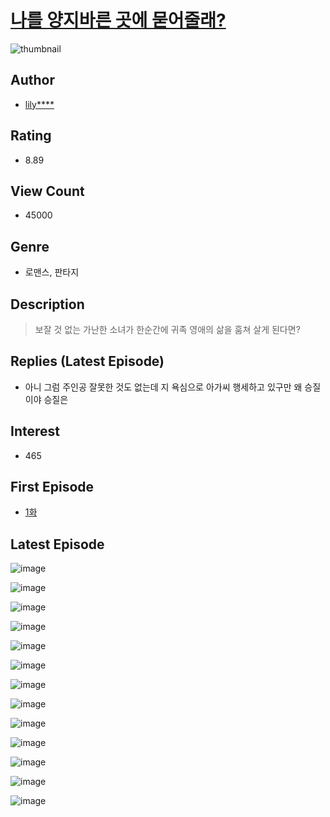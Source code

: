 # [나를 양지바른 곳에 묻어줄래?](https://comic.naver.com/bestChallenge/list?titleId=795686)
![thumbnail](https://image-comic.pstatic.net/user_contents_data/challenge_comic/2022/09/29/356114/thumbnail_202x164301fdc4d_7b97_4cae_8f10_51bc0c808962_00000222.JPEG)

## Author
- [lily****](https://comic.naver.com/artistTitle?id=356114)

## Rating
- 8.89

## View Count
- 45000

## Genre
- 로맨스, 판타지

## Description
> 보잘 것 없는 가난한 소녀가 한순간에 귀족 영애의 삶을 훔쳐 살게 된다면?

## Replies (Latest Episode)
- 아니 그럼 주인공 잘못한 것도 없는데 지 욕심으로 아가씨 행세하고 있구만 왜 승질이야 승질은

## Interest
- 465

## First Episode
- [1화](https://comic.naver.com/bestChallenge/detail?titleId=795686&no=1)

## Latest Episode
![image](https://image-comic.pstatic.net/user_contents_data/challenge_comic/2022/10/20/356114/upload_4135493263571564134.jpeg)

![image](https://image-comic.pstatic.net/user_contents_data/challenge_comic/2022/10/20/356114/upload_3918803688695817015.jpeg)

![image](https://image-comic.pstatic.net/user_contents_data/challenge_comic/2022/10/20/356114/upload_7005739779776262704.jpeg)

![image](https://image-comic.pstatic.net/user_contents_data/challenge_comic/2022/10/20/356114/upload_3618698621326943841.jpeg)

![image](https://image-comic.pstatic.net/user_contents_data/challenge_comic/2022/10/20/356114/upload_7364004841861165104.jpeg)

![image](https://image-comic.pstatic.net/user_contents_data/challenge_comic/2022/10/20/356114/upload_3847538843380428856.jpeg)

![image](https://image-comic.pstatic.net/user_contents_data/challenge_comic/2022/10/20/356114/upload_7148446498573935462.jpeg)

![image](https://image-comic.pstatic.net/user_contents_data/challenge_comic/2022/10/20/356114/upload_7219945522699778149.jpeg)

![image](https://image-comic.pstatic.net/user_contents_data/challenge_comic/2022/10/20/356114/upload_3919316073982735205.jpeg)

![image](https://image-comic.pstatic.net/user_contents_data/challenge_comic/2022/10/20/356114/upload_3545006019974542949.jpeg)

![image](https://image-comic.pstatic.net/user_contents_data/challenge_comic/2022/10/20/356114/upload_3559079772386846049.jpeg)

![image](https://image-comic.pstatic.net/user_contents_data/challenge_comic/2022/10/20/356114/upload_7148955761402525496.jpeg)

![image](https://image-comic.pstatic.net/user_contents_data/challenge_comic/2022/10/20/356114/upload_3977304519181886306.jpeg)
